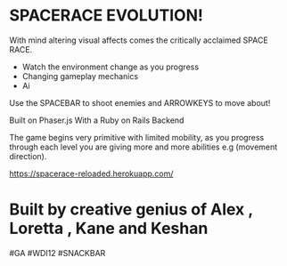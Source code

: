 # SPACERACE EVOLUTION!

With mind altering visual affects comes the critically acclaimed SPACE RACE.

  - Watch the environment change as you progress
  - Changing gameplay mechanics
  - Ai

Use the SPACEBAR to shoot enemies and ARROWKEYS to move about!

Built on Phaser.js
With a Ruby on Rails Backend

The game begins very primitive with limited mobility, as you progress through each level you are giving more and more abilities e.g (movement direction).

https://spacerace-reloaded.herokuapp.com/

# Built by creative genius of Alex , Loretta , Kane and Keshan



 #GA #WDI12 #SNACKBAR